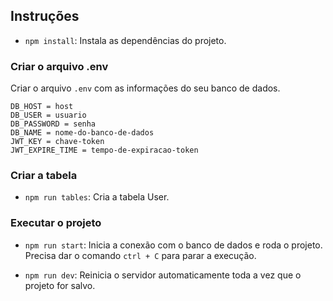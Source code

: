 ## Instruções

* `npm install`:
Instala as dependências do projeto.

### Criar o arquivo .env
Criar o arquivo `.env` com as informações do seu banco de dados.
```
DB_HOST = host
DB_USER = usuario
DB_PASSWORD = senha
DB_NAME = nome-do-banco-de-dados
JWT_KEY = chave-token
JWT_EXPIRE_TIME = tempo-de-expiracao-token
```

### Criar a tabela
* `npm run tables`:
Cria a tabela User.

### Executar o projeto

* `npm run start`: 
Inicia a conexão com o banco de dados e roda o projeto.
Precisa dar o comando `ctrl + C` para parar a execução.

* `npm run dev`:
Reinicia o servidor automaticamente toda a vez que o projeto for salvo.